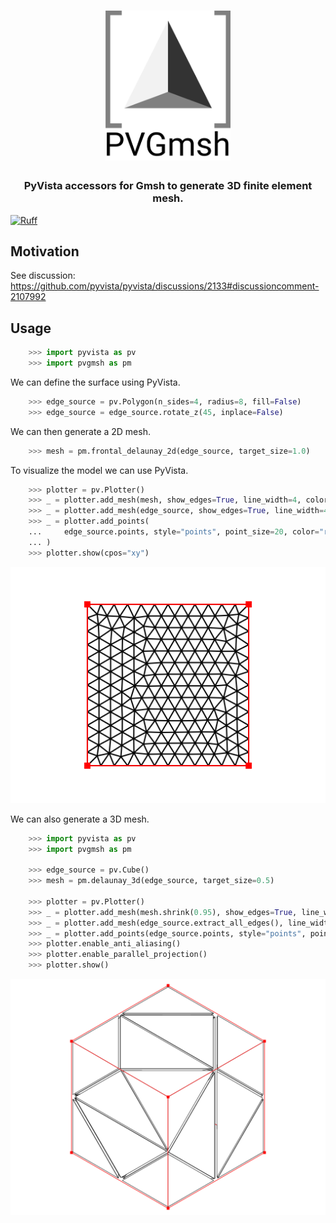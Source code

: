 <h1 align="center">
  <a href="https://github.com/pyvista/pvgmsh#--------">
    <img src="https://raw.githubusercontent.com/pyvista/pvgmsh/main/branding/logo/logomark/pvgmsh_logo_icon.svg"
         alt="PVGmsh"
         width="200"></a>
</h1>

<h3 align="center">
PyVista accessors for Gmsh to generate 3D finite element mesh.
</h3>

[![Ruff](https://img.shields.io/endpoint?url=https://raw.githubusercontent.com/astral-sh/ruff/main/assets/badge/v2.json)](https://github.com/astral-sh/ruff)

## Motivation

See discussion: https://github.com/pyvista/pyvista/discussions/2133#discussioncomment-2107992

## Usage

```python
    >>> import pyvista as pv
    >>> import pvgmsh as pm
```

We can define the surface using PyVista.

```python
    >>> edge_source = pv.Polygon(n_sides=4, radius=8, fill=False)
    >>> edge_source = edge_source.rotate_z(45, inplace=False)
```

We can then generate a 2D mesh.

```python
    >>> mesh = pm.frontal_delaunay_2d(edge_source, target_size=1.0)
```

To visualize the model we can use PyVista.

```python
    >>> plotter = pv.Plotter()
    >>> _ = plotter.add_mesh(mesh, show_edges=True, line_width=4, color="white", lighting=False)
    >>> _ = plotter.add_mesh(edge_source, show_edges=True, line_width=4, color="red")
    >>> _ = plotter.add_points(
    ...     edge_source.points, style="points", point_size=20, color="red"
    ... )
    >>> plotter.show(cpos="xy")
```

![frontal_delaunay_2d_01](https://github.com/pyvista/pvgmsh/raw/main/frontal_delaunay_2d_01.png)

We can also generate a 3D mesh.

```python
    >>> import pyvista as pv
    >>> import pvgmsh as pm

    >>> edge_source = pv.Cube()
    >>> mesh = pm.delaunay_3d(edge_source, target_size=0.5)

    >>> plotter = pv.Plotter()
    >>> _ = plotter.add_mesh(mesh.shrink(0.95), show_edges=True, line_width=4, color="white", lighting=False)
    >>> _ = plotter.add_mesh(edge_source.extract_all_edges(), line_width=4, color="red")
    >>> _ = plotter.add_points(edge_source.points, style="points", point_size=20, color="red")
    >>> plotter.enable_anti_aliasing()
    >>> plotter.enable_parallel_projection()
    >>> plotter.show()
```

![delaunay_3d_01](https://github.com/pyvista/pvgmsh/raw/main/delaunay_3d_01.png)
